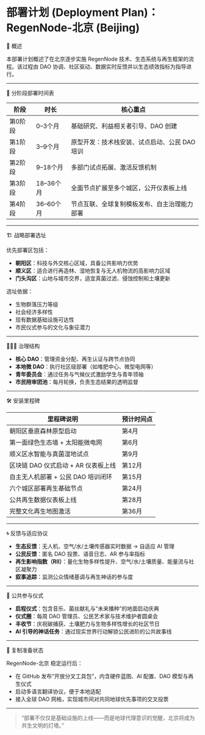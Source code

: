 # 部署计划 (Deployment Plan)：RegenNode-北京 (Beijing)

🚀 概述

本部署计划概述了在北京逐步实施 RegenNode 技术、生态系统与再生框架的流程。该过程由 DAO 协调、社区驱动、数据实时反馈并以生态绩效指标为指导进行。

---

📅 分阶段部署时间表

| 阶段      | 时长         | 核心重点                                               |
|-----------|--------------|--------------------------------------------------------|
| 第0阶段   | 0–3个月      | 基础研究、利益相关者引导、DAO 创建                     |
| 第1阶段   | 3–9个月      | 原型开发：技术栈安装、试点启动、公民 DAO 培训         |
| 第2阶段   | 9–18个月     | 多部门试点拓展、激活反馈机制                           |
| 第3阶段   | 18–36个月    | 全面节点扩展至多个城区，公开仪表板上线                 |
| 第4阶段   | 36–60个月    | 节点互联、全球复制模板发布、自主治理能力部署           |

---

🏗️ 战略部署选址

优先部署区包括：

- **朝阳区**：科技与外交核心区域，具备公共影响力优势  
- **顺义区**：适合进行再造林、湿地恢复与无人机物流的高影响力区域  
- **门头沟区**：山地与城市交界，适宜真菌过滤、侵蚀控制和土壤更新  

选址依据：

- 生物群落压力等级  
- 社会经济多样性  
- 现有数据基础设施可达性  
- 市民仪式参与的文化与象征潜力  

---

🧑‍🤝‍🧑 治理结构

- **核心 DAO**：管理资金分配、再生认证与跨节点协同  
- **本地微 DAO**：执行社区级部署（如堆肥中心、微型电网等）  
- **青年委员会**：通过任务与气候仪式激励学生与青年领袖  
- **市民陪审团池**：每月轮换，负责生态结果的透明监督  

---

🛠️ 安装里程碑

| 里程碑说明                               | 预计时间点 |
|----------------------------------------|------------|
| 朝阳区垂直森林原型启动                  | 第4月      |
| 第一面绿色生态墙 + 太阳能微电网         | 第6月      |
| 顺义区水智能与真菌湿地试点              | 第9月      |
| 区块链 DAO 仪式启动 + AR 仪表板上线     | 第12月     |
| 自主无人机部署 + 公民 DAO 培训闭环      | 第15月     |
| 六个城区部署再生基础节点                 | 第24月     |
| 公共再生数据仪表板上线                   | 第28月     |
| 完整文化再生地图激活                     | 第36月     |

---

🌀 反馈与适应协议

- **生态反馈**：无人机、空气/水/土壤传感器实时数据 → 自适应 AI 管理  
- **公民反馈**：匿名 DAO 投票、语音日志、AR 参与率指标  
- **再生影响指数（RII）**：量化生物多样性提升、空气/水/土壤质量、能量流与社区凝聚力  
- **叙事追踪**：监测公众情绪基调与再生神话的参与度  

---

🧿 公共参与仪式

- **启程仪式**：包含音乐、菌丝献礼与“未来播种”的地面启动庆典  
- **仪式圈**：每周 DAO 管理员、公民艺术家与技术维护者圆桌会  
- **丰收节**：庆祝碳捕获、土壤肥力与生物多样性增长的社区节日  
- **AI 引导的神话任务**：通过现实世界行动解锁公民进阶的公共故事线  

---

🔄 复制准备状态

RegenNode-北京 稳定运行后：

- 在 GitHub 发布“开放分叉工具包”，内含硬件蓝图、AI 配置、DAO 模型与再生仪式  
- 启动多语言翻译协议，便于本地适配  
- 接入全球 DAO 网格，实现城市间对共同地球优先事项的交叉投票  

---

> “部署不仅仅是基础设施的上线——而是地球代理意识的觉醒，北京将成为共生文明的灯塔。”
